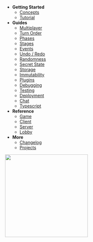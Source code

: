 - **Getting Started**
  - [Concepts](/)
  - [Tutorial](tutorial.md)
- **Guides**
  - [Multiplayer](multiplayer.md)
  - [Turn Order](turn-order.md)
  - [Phases](phases.md)
  - [Stages](stages.md)
  - [Events](events.md)
  - [Undo / Redo](undo.md)
  - [Randomness](random.md)
  - [Secret State](secret-state.md)
  - [Storage](storage.md)
  - [Immutability](immutability.md)
  - [Plugins](plugins.md)
  - [Debugging](debugging.md)
  - [Testing](testing.md)
  - [Deployment](deployment.md)
  - [Chat](chat.md)
  - [Typescript](typescript.md)
- **Reference**
  - [Game](api/Game.md)
  - [Client](api/Client.md)
  - [Server](api/Server.md)
  - [Lobby](api/Lobby.md)
- **More**
  - [Changelog](/CHANGELOG.md)
  - [Projects](/notable_projects.md)

<p>
  <a href="https://opencollective.com/boardgameio/donate" target="_blank">
    <img src="https://opencollective.com/boardgameio/donate/button@2x.png?color=blue" width="270" />
  </a>
</p>
